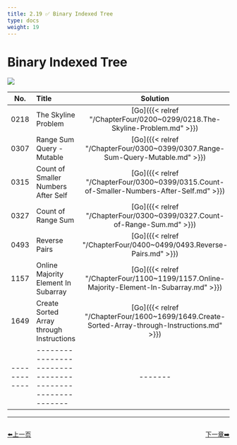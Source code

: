 ```yaml
---
title: 2.19 ✅ Binary Indexed Tree
type: docs
weight: 19
---
```


# Binary Indexed Tree

![](https://img.halfrost.com/Leetcode/Binary_Indexed_Tree.png)

| No.      | Title | Solution | Difficulty | TimeComplexity | SpaceComplexity |Favorite| Acceptance |
|:--------:|:------- | :--------: | :----------: | :----: | :-----: | :-----: |:-----: |
|0218|The Skyline Problem|[Go]({{< relref "/ChapterFour/0200~0299/0218.The-Skyline-Problem.md" >}})|Hard||||38.6%|
|0307|Range Sum Query - Mutable|[Go]({{< relref "/ChapterFour/0300~0399/0307.Range-Sum-Query-Mutable.md" >}})|Medium||||38.6%|
|0315|Count of Smaller Numbers After Self|[Go]({{< relref "/ChapterFour/0300~0399/0315.Count-of-Smaller-Numbers-After-Self.md" >}})|Hard||||42.1%|
|0327|Count of Range Sum|[Go]({{< relref "/ChapterFour/0300~0399/0327.Count-of-Range-Sum.md" >}})|Hard||||36.0%|
|0493|Reverse Pairs|[Go]({{< relref "/ChapterFour/0400~0499/0493.Reverse-Pairs.md" >}})|Hard||||29.8%|
|1157|Online Majority Element In Subarray|[Go]({{< relref "/ChapterFour/1100~1199/1157.Online-Majority-Element-In-Subarray.md" >}})|Hard||||42.0%|
|1649|Create Sorted Array through Instructions|[Go]({{< relref "/ChapterFour/1600~1699/1649.Create-Sorted-Array-through-Instructions.md" >}})|Hard||||37.2%|
|------------|-------------------------------------------------------|-------| ----------------| ---------------|-------------|-------------|-------------|


----------------------------------------------
<div style="display: flex;justify-content: space-between;align-items: center;">
<p><a href="https://books.halfrost.com/leetcode/ChapterTwo/Segment_Tree/">⬅️上一页</a></p>
<p><a href="https://books.halfrost.com/leetcode/ChapterThree/">下一章➡️</a></p>
</div>
